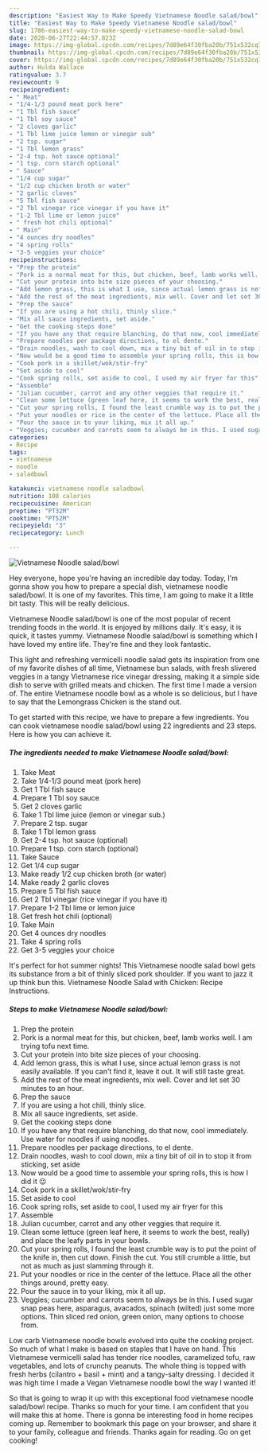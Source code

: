 ```yaml
---
description: "Easiest Way to Make Speedy Vietnamese Noodle salad/bowl"
title: "Easiest Way to Make Speedy Vietnamese Noodle salad/bowl"
slug: 1786-easiest-way-to-make-speedy-vietnamese-noodle-salad-bowl
date: 2020-06-27T22:44:57.823Z
image: https://img-global.cpcdn.com/recipes/7d89e64f30fba20b/751x532cq70/vietnamese-noodle-saladbowl-recipe-main-photo.jpg
thumbnail: https://img-global.cpcdn.com/recipes/7d89e64f30fba20b/751x532cq70/vietnamese-noodle-saladbowl-recipe-main-photo.jpg
cover: https://img-global.cpcdn.com/recipes/7d89e64f30fba20b/751x532cq70/vietnamese-noodle-saladbowl-recipe-main-photo.jpg
author: Hulda Wallace
ratingvalue: 3.7
reviewcount: 9
recipeingredient:
- " Meat"
- "1/4-1/3 pound meat pork here"
- "1 Tbl fish sauce"
- "1 Tbl soy sauce"
- "2 cloves garlic"
- "1 Tbl lime juice lemon or vinegar sub"
- "2 tsp. sugar"
- "1 Tbl lemon grass"
- "2-4 tsp. hot sauce optional"
- "1 tsp. corn starch optional"
- " Sauce"
- "1/4 cup sugar"
- "1/2 cup chicken broth or water"
- "2 garlic cloves"
- "5 Tbl fish sauce"
- "2 Tbl vinegar rice vinegar if you have it"
- "1-2 Tbl lime or lemon juice"
- " fresh hot chili optional"
- " Main"
- "4 ounces dry noodles"
- "4 spring rolls"
- "3-5 veggies your choice"
recipeinstructions:
- "Prep the protein"
- "Pork is a normal meat for this, but chicken, beef, lamb works well. I am trying tofu next time."
- "Cut your protein into bite size pieces of your choosing."
- "Add lemon grass, this is what I use, since actual lemon grass is not easily available. If you can&#39;t find it, leave it out. It will still taste great."
- "Add the rest of the meat ingredients, mix well. Cover and let set 30 minutes to an hour."
- "Prep the sauce"
- "If you are using a hot chili, thinly slice."
- "Mix all sauce ingredients, set aside."
- "Get the cooking steps done"
- "If you have any that require blanching, do that now, cool immediately. Use water for noodles if using noodles."
- "Prepare noodles per package directions, to el dente."
- "Drain noodles, wash to cool down, mix a tiny bit of oil in to stop it from sticking, set aside"
- "Now would be a good time to assemble your spring rolls, this is how I did it 😉"
- "Cook pork in a skillet/wok/stir-fry"
- "Set aside to cool"
- "Cook spring rolls, set aside to cool, I used my air fryer for this"
- "Assemble"
- "Julian cucumber, carrot and any other veggies that require it."
- "Clean some lettuce (green leaf here, it seems to work the best, really) and place the leafy parts in your bowls."
- "Cut your spring rolls, I found the least crumble way is to put the point of the knife in, then cut down. Finish the cut. You still crumble a little, but not as much as just slamming through it."
- "Put your noodles or rice in the center of the lettuce. Place all the other things around, pretty easy."
- "Pour the sauce in to your liking, mix it all up."
- "Veggies; cucumber and carrots seem to always be in this. I used sugar snap peas here, asparagus, avacados, spinach (wilted) just some more options. Thin sliced red onion, green onion, many options to choose from."
categories:
- Recipe
tags:
- vietnamese
- noodle
- saladbowl

katakunci: vietnamese noodle saladbowl 
nutrition: 108 calories
recipecuisine: American
preptime: "PT32M"
cooktime: "PT52M"
recipeyield: "3"
recipecategory: Lunch

---
```



![Vietnamese Noodle salad/bowl](https://img-global.cpcdn.com/recipes/7d89e64f30fba20b/751x532cq70/vietnamese-noodle-saladbowl-recipe-main-photo.jpg)

Hey everyone, hope you're having an incredible day today. Today, I'm gonna show you how to prepare a special dish, vietnamese noodle salad/bowl. It is one of my favorites. This time, I am going to make it a little bit tasty. This will be really delicious.

Vietnamese Noodle salad/bowl is one of the most popular of recent trending foods in the world. It is enjoyed by millions daily. It's easy, it is quick, it tastes yummy. Vietnamese Noodle salad/bowl is something which I have loved my entire life. They're fine and they look fantastic.

This light and refreshing vermicelli noodle salad gets its inspiration from one of my favorite dishes of all time, Vietnamese bun salads, with fresh slivered veggies in a tangy Vietnamese rice vinegar dressing, making it a simple side dish to serve with grilled meats and chicken. The first time I made a version of. The entire Vietnamese noodle bowl as a whole is so delicious, but I have to say that the Lemongrass Chicken is the stand out.


To get started with this recipe, we have to prepare a few ingredients. You can cook vietnamese noodle salad/bowl using 22 ingredients and 23 steps. Here is how you can achieve it.

<!--inarticleads1-->

##### The ingredients needed to make Vietnamese Noodle salad/bowl:

1. Take  Meat
1. Take 1/4-1/3 pound meat (pork here)
1. Get 1 Tbl fish sauce
1. Prepare 1 Tbl soy sauce
1. Get 2 cloves garlic
1. Take 1 Tbl lime juice (lemon or vinegar sub.)
1. Prepare 2 tsp. sugar
1. Take 1 Tbl lemon grass
1. Get 2-4 tsp. hot sauce (optional)
1. Prepare 1 tsp. corn starch (optional)
1. Take  Sauce
1. Get 1/4 cup sugar
1. Make ready 1/2 cup chicken broth (or water)
1. Make ready 2 garlic cloves
1. Prepare 5 Tbl fish sauce
1. Get 2 Tbl vinegar (rice vinegar if you have it)
1. Prepare 1-2 Tbl lime or lemon juice
1. Get  fresh hot chili (optional)
1. Take  Main
1. Get 4 ounces dry noodles
1. Take 4 spring rolls
1. Get 3-5 veggies your choice


It&#39;s perfect for hot summer nights! This Vietnamese noodle salad bowl gets its substance from a bit of thinly sliced pork shoulder. If you want to jazz it up think bun this. Vietnamese Noodle Salad with Chicken: Recipe Instructions. 

<!--inarticleads2-->

##### Steps to make Vietnamese Noodle salad/bowl:

1. Prep the protein
1. Pork is a normal meat for this, but chicken, beef, lamb works well. I am trying tofu next time.
1. Cut your protein into bite size pieces of your choosing.
1. Add lemon grass, this is what I use, since actual lemon grass is not easily available. If you can&#39;t find it, leave it out. It will still taste great.
1. Add the rest of the meat ingredients, mix well. Cover and let set 30 minutes to an hour.
1. Prep the sauce
1. If you are using a hot chili, thinly slice.
1. Mix all sauce ingredients, set aside.
1. Get the cooking steps done
1. If you have any that require blanching, do that now, cool immediately. Use water for noodles if using noodles.
1. Prepare noodles per package directions, to el dente.
1. Drain noodles, wash to cool down, mix a tiny bit of oil in to stop it from sticking, set aside
1. Now would be a good time to assemble your spring rolls, this is how I did it 😉
1. Cook pork in a skillet/wok/stir-fry
1. Set aside to cool
1. Cook spring rolls, set aside to cool, I used my air fryer for this
1. Assemble
1. Julian cucumber, carrot and any other veggies that require it.
1. Clean some lettuce (green leaf here, it seems to work the best, really) and place the leafy parts in your bowls.
1. Cut your spring rolls, I found the least crumble way is to put the point of the knife in, then cut down. Finish the cut. You still crumble a little, but not as much as just slamming through it.
1. Put your noodles or rice in the center of the lettuce. Place all the other things around, pretty easy.
1. Pour the sauce in to your liking, mix it all up.
1. Veggies; cucumber and carrots seem to always be in this. I used sugar snap peas here, asparagus, avacados, spinach (wilted) just some more options. Thin sliced red onion, green onion, many options to choose from.


Low carb Vietnamese noodle bowls evolved into quite the cooking project. So much of what I make is based on staples that I have on hand. This Vietnamese vermicelli salad has tender rice noodles, caramelized tofu, raw vegetables, and lots of crunchy peanuts. The whole thing is topped with fresh herbs (cilantro + basil + mint) and a tangy-salty dressing. I decided it was high time I made a Vegan Vietnamese noodle bowl the way I wanted it! 

So that is going to wrap it up with this exceptional food vietnamese noodle salad/bowl recipe. Thanks so much for your time. I am confident that you will make this at home. There is gonna be interesting food in home recipes coming up. Remember to bookmark this page on your browser, and share it to your family, colleague and friends. Thanks again for reading. Go on get cooking!

